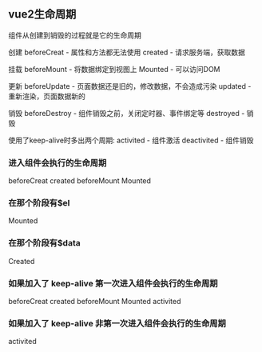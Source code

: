 ## vue2生命周期
组件从创建到销毁的过程就是它的生命周期

创建
beforeCreat
	- 属性和方法都无法使用
created
	- 请求服务端，获取数据

挂载
beforeMount
	- 将数据绑定到视图上
Mounted
	- 可以访问DOM

更新
beforeUpdate
	- 页面数据还是旧的，修改数据，不会造成污染
updated
	- 重新渲染，页面数据新的

销毁
beforeDestroy
	- 组件销毁之前，关闭定时器、事件绑定等
destroyed
	- 销毁

使用了keep-alive时多出两个周期:
activited
	- 组件激活
deactivited
	- 组件销毁

### 进入组件会执行的生命周期

beforeCreat
created
beforeMount
Mounted


### 在那个阶段有$el

Mounted

### 在那个阶段有$data

Created

### 如果加入了 keep-alive 第一次进入组件会执行的生命周期

beforeCreat
created
beforeMount
Mounted
activited

### 如果加入了 keep-alive 非第一次进入组件会执行的生命周期

activited

